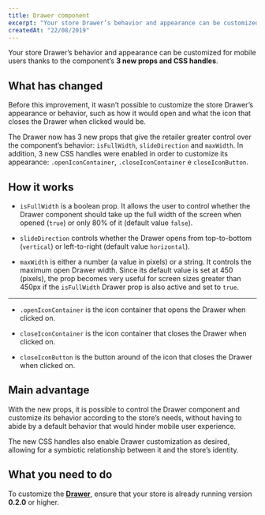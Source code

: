 ```yaml
---
title: Drawer component 
excerpt: "Your store Drawer’s behavior and appearance can be customized for mobile users thanks to the component’s 3 new props and CSS handles."
createdAt: "22/08/2019"
---
```


Your store Drawer’s behavior and appearance can be customized for mobile users thanks to the component’s **3 new props and CSS handles**.

## What has changed

Before this improvement, it wasn’t possible to customize the store Drawer’s appearance or behavior, such as how it would open and what the icon that closes the Drawer when clicked would be.

The Drawer now has 3 new props that give the retailer greater control over the component’s behavior: `isFullWidth`, `slideDirection` and `maxWidth`. In addition, 3 new CSS handles were enabled in order to customize its appearance: `.openIconContainer`, `.closeIconContainer` e `closeIconButton`.

## How it works

-  `isFullWidth`  is a boolean prop. It allows the user to control whether the Drawer component should take up the full width of the screen when opened (`true`) or only 80% of it (default value `false`).

- `slideDirection` controls whether the Drawer opens from top-to-bottom (`vertical`) or left-to-right (default value `horizontal`).

- `maxWidth`  is either a number (a value in pixels) or a string. It controls the maximum open Drawer width. Since its default value is set at 450 (pixels), the prop becomes very useful for screen sizes greater than 450px if the `isFullWidth` Drawer prop is also active and set to `true`.

---

- `.openIconContainer` is the icon container that opens the Drawer when clicked on.

- `closeIconContainer` is the icon container that closes the Drawer when clicked on.

- `closeIconButton` is the button around of the icon that closes the Drawer when clicked on.

## Main advantage

With the new props, it is possible to control the Drawer component and customize its behavior according to the store’s needs, without having to abide by a default behavior that would hinder mobile user experience.

The new CSS handles also enable Drawer customization as desired, allowing for a symbiotic relationship between it and the store’s identity.

## What you need to do

To customize the [**Drawer**](https://github.com/vtex-apps/drawer), ensure that your store is already running version __0.2.0__ or higher.
